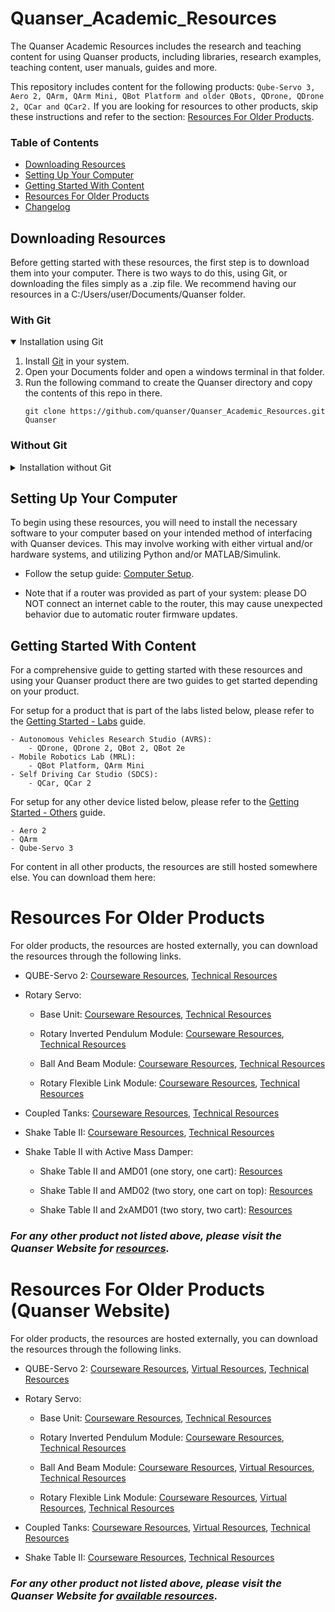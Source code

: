 # Quanser_Academic_Resources
The Quanser Academic Resources includes the research and teaching content for using Quanser products, including libraries, research examples, teaching content, user manuals, guides and more.

This repository includes content for the following products: `Qube-Servo 3, Aero 2, QArm, QArm Mini, QBot Platform and older QBots, QDrone, QDrone 2, QCar and QCar2.` If you are looking for resources to other products, skip these instructions and refer to the section: [Resources For Older Products](#resources-for-older-products).

### Table of Contents
- [Downloading Resources](#downloading-resources)
- [Setting Up Your Computer](#setting-up-your-computer)
- [Getting Started With Content](#getting-started-with-content)
- [Resources For Older Products](#resources-for-older-products)
- [Changelog](http://github.com/quanser/Quanser_Academic_Resources/blob/main/changelog.txt)


## Downloading Resources

Before getting started with these resources, the first step is to download them into your computer. There is two ways to do this, using Git, or downloading the files simply as a .zip file. We recommend having our resources in a C:/Users/user/Documents/Quanser folder. 
 
### With Git

<details open>
<summary>Installation using Git</summary>

1. Install [Git](https://git-scm.com/downloads) in your system.
2. Open your Documents folder and open a windows terminal in that folder. 
3. Run the following command to create the Quanser directory and copy the contents of this repo in there. 
    ```
    git clone https://github.com/quanser/Quanser_Academic_Resources.git Quanser
    ```

</details>

### Without Git

<details>
<summary>Installation without Git</summary>

1. On your system, create a folder called _Quanser_ under _Documents_. This should look like `C:/Users/user/Documents/Quanser`.
2. Click the green Code button at the top of this GitHub page, click _Download ZIP_ at the bottom of the menu that pops up. 
3. Unzip the folder in your system. 
4. Go into _Quanser_Academic_Resources-main_ (you see the folders 0_libraries, 1_setup ...). Copy all the contents of that folder into your newly created Documents/Quanser folder. 
</details>

## Setting Up Your Computer

To begin using these resources, you will need to install the necessary software to your computer based on your intended method of interfacing with Quanser devices. This may involve working with either virtual and/or hardware systems, and utilizing Python and/or MATLAB/Simulink.

- Follow the setup guide: [Computer Setup](http://github.com/quanser/Quanser_Academic_Resources/blob/main/docs/pc_setup.md).

- Note that if a router was provided as part of your system: please DO NOT connect an internet cable to the router, this may cause unexpected behavior due to automatic router firmware updates.

## Getting Started With Content

For a comprehensive guide to getting started with these resources and using your Quanser product there are two guides to get started depending on your product. 

For setup for a product that is part of the labs listed below, please refer to the [Getting Started - Labs](http://github.com/quanser/Quanser_Academic_Resources/blob/main/docs/start_labs.md) guide.
    
    - Autonomous Vehicles Research Studio (AVRS): 
        - QDrone, QDrone 2, QBot 2, QBot 2e
    - Mobile Robotics Lab (MRL):
        - QBot Platform, QArm Mini
    - Self Driving Car Studio (SDCS):
        - QCar, QCar 2

For setup for any other device listed below, please refer to the [Getting Started - Others](http://github.com/quanser/Quanser_Academic_Resources/blob/main/docs/start_others.md) guide. 

    - Aero 2
    - QArm
    - Qube-Servo 3

For content in all other products, the resources are still hosted somewhere else. You can download them here:

# Resources For Older Products

For older products, the resources are hosted externally, you can download the resources through the following links.

- QUBE-Servo 2:  [Courseware Resources](https://quanserinc.box.com/shared/static/08vjgurb59omat6s1xd9u42m1xhko199.zip), [Technical Resources](https://quanserinc.box.com/shared/static/jewhkc82kbgng0la81mx74dilriv4dw0.zip)

- Rotary Servo: 
    - Base Unit: [Courseware Resources](https://quanserinc.box.com/shared/static/r5glf8227zrew7zz12ja1zoo2ykzpuez.zip), [Technical Resources](https://quanserinc.box.com/shared/static/cxv0li2yc41y8fvvx50d4srybf8f7b0c.zip)

    - Rotary Inverted Pendulum Module: [Courseware Resources](https://quanserinc.box.com/shared/static/9dj8y8uvh7mzpwcc0yykyd11mbweb90l.zip), [Technical Resources](https://quanserinc.box.com/shared/static/w3jp1ji98ls4xotp5npvf2sgu0gcayvq.zip)

    - Ball And Beam Module: [Courseware Resources](https://quanserinc.box.com/shared/static/jrkdx93rx0xwlhfjicv3ivwjc07dtwwl.zip), [Technical Resources](https://quanserinc.box.com/shared/static/t0a9eico3jjwvdftwatqhx871hn2vqx1.zip)

    - Rotary Flexible Link Module: [Courseware Resources](https://quanserinc.box.com/shared/static/voo9kvjtds61ua3m36g1tkr4hy24pllb.zip), [Technical Resources](https://quanserinc.box.com/shared/static/5y8ly762srhpbp4lah8bq1i573ovyznu.zip)

- Coupled Tanks: [Courseware Resources](https://quanserinc.box.com/shared/static/lrvhuk8s3wtiyuw2q78v44ospshebfen.zip), [Technical Resources](https://quanserinc.box.com/shared/static/4gbeztln1rh6ar9nggjy9fmqjulfs94k.zip)

- Shake Table II: [Courseware Resources](https://quanserinc.box.com/shared/static/sy1a72xpdw63e2cknmflbd2m18ptxje2.zip), [Technical Resources](https://quanserinc.box.com/shared/static/kt5spcgfl24nwid4rvtjj12h8rsm9s3o.zip)

- Shake Table II with Active Mass Damper:
    - Shake Table II and AMD01 (one story, one cart): [Resources](https://quanserinc.box.com/s/9ztb4netcxl5aw36bdxhp3kxfgwbh4vh)

    - Shake Table II and AMD02 (two story, one cart on top): [Resources](https://quanserinc.box.com/s/35sl2mr42pc2s5ggf0sgegt7gtzbm4g3)

    - Shake Table II and 2xAMD01 (two story, two cart): [Resources](https://quanserinc.box.com/s/tg6galgzkzzrj2ovdgxc8s4np9mlatxf)

### _For any other product not listed above, please visit the Quanser Website for [resources](https://www.quanser.com/resources/)._

# Resources For Older Products (Quanser Website)

For older products, the resources are hosted externally, you can download the resources through the following links.

- QUBE-Servo 2:  [Courseware Resources](https://www.quanser.com/resource-type/academic-resources/?_products=1588), [Virtual Resources](https://www.quanser.com/resource-type/virtual-resources/?_products=5882), [Technical Resources](https://www.quanser.com/resource-type/technical-resources/?_products=5671)

- Rotary Servo: 
    - Base Unit: [Courseware Resources](https://www.quanser.com/resource-type/academic-resources/?_products=5813), [Technical Resources](https://www.quanser.com/resource-type/technical-resources/?_products=5813)

    - Rotary Inverted Pendulum Module: [Courseware Resources](https://www.quanser.com/resource-type/academic-resources/?_products=5809), [Technical Resources](https://www.quanser.com/resource-type/technical-resources/?_products=5809)

    - Ball And Beam Module: [Courseware Resources](https://www.quanser.com/resource-type/academic-resources/?_products=5716), [Virtual Resources](https://www.quanser.com/resource-type/virtual-resources/?_products=5892), [Technical Resources](https://www.quanser.com/resource-type/technical-resources/?_products=5716)

    - Rotary Flexible Link Module: [Courseware Resources](https://www.quanser.com/resource-type/academic-resources/?_products=5807), [Virtual Resources](https://www.quanser.com/resource-type/virtual-resources/?_products=5899), [Technical Resources](https://www.quanser.com/resource-type/technical-resources/?_products=5807)

- Coupled Tanks: [Courseware Resources](https://www.quanser.com/resource-type/academic-resources/?_products=5719), [Virtual Resources](https://www.quanser.com/resource-type/virtual-resources/?_products=5894), [Technical Resources](https://www.quanser.com/resource-type/technical-resources/?_products=5719)

- Shake Table II: [Courseware Resources](https://www.quanser.com/resource-type/academic-resources/?_products=5821), [Technical Resources](https://www.quanser.com/resource-type/technical-resources/?_products=5821)

### _For any other product not listed above, please visit the Quanser Website for [available resources](https://www.quanser.com/resources/)._
